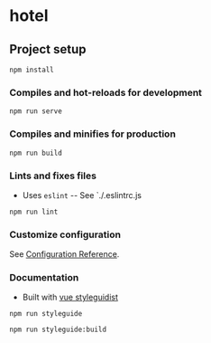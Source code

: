 # hotel

## Project setup
```
npm install
```

### Compiles and hot-reloads for development
```
npm run serve
```

### Compiles and minifies for production
```
npm run build
```

### Lints and fixes files
- Uses `eslint`
-- See `./.eslintrc.js
```
npm run lint
```

### Customize configuration
See [Configuration Reference](https://cli.vuejs.org/config/).

### Documentation
- Built with [vue styleguidist](https://vue-styleguidist.github.io/docs/Documenting.html#)
```
npm run styleguide
```
```
npm run styleguide:build
```

